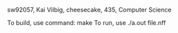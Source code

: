 sw92057, Kai Vilbig, cheesecake, 435, Computer Science

To build, use command: make
To run, use ./a.out file.nff